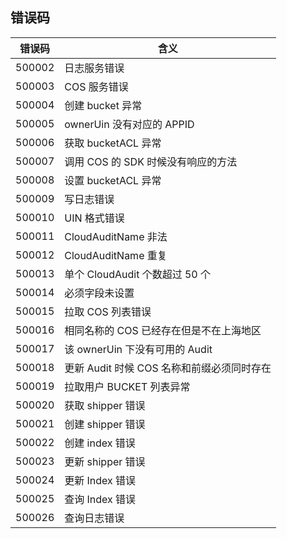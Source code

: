 ## 错误码

| 错误码 | 含义 |
|---------|---------|
|500002 |日志服务错误|
|500003	|COS 服务错误|
|500004	|创建 bucket 异常|
|500005	|ownerUin 没有对应的 APPID|
|500006	|获取 bucketACL 异常|
|500007	|调用 COS 的 SDK 时候没有响应的方法|
|500008	|设置 bucketACL 异常|
|500009	|写日志错误|
|500010	|UIN 格式错误|
|500011	|CloudAuditName 非法|
|500012	|CloudAuditName 重复|
|500013	|单个 CloudAudit 个数超过 50 个|
|500014	|必须字段未设置|
|500015	|拉取 COS 列表错误|
|500016	|相同名称的 COS 已经存在但是不在上海地区|
|500017	|该 ownerUin 下没有可用的 Audit|
|500018	|更新 Audit 时候 COS 名称和前缀必须同时存在|
|500019	|拉取用户 BUCKET 列表异常|
|500020	|获取 shipper 错误|
|500021	|创建 shipper 错误|
|500022	|创建 index 错误|
|500023	|更新 shipper 错误|
|500024	|更新 Index 错误|
|500025	|查询 Index 错误|
|500026	|查询日志错误|